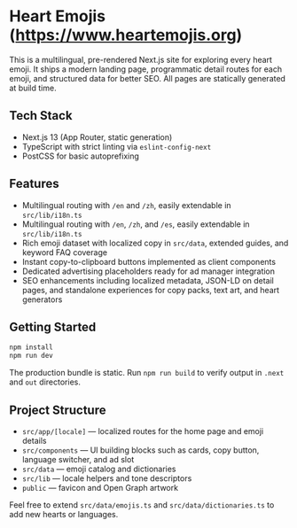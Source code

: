 # Heart Emojis (https://www.heartemojis.org)

This is a multilingual, pre-rendered Next.js site for exploring every heart emoji. It ships a modern landing page, programmatic detail routes for each emoji, and structured data for better SEO. All pages are statically generated at build time.

## Tech Stack

- Next.js 13 (App Router, static generation)
- TypeScript with strict linting via `eslint-config-next`
- PostCSS for basic autoprefixing

## Features

- Multilingual routing with `/en` and `/zh`, easily extendable in `src/lib/i18n.ts`
- Multilingual routing with `/en`, `/zh`, and `/es`, easily extendable in `src/lib/i18n.ts`
- Rich emoji dataset with localized copy in `src/data`, extended guides, and keyword FAQ coverage
- Instant copy-to-clipboard buttons implemented as client components
- Dedicated advertising placeholders ready for ad manager integration
- SEO enhancements including localized metadata, JSON-LD on detail pages, and standalone experiences for copy packs, text art, and heart generators

## Getting Started

```bash
npm install
npm run dev
```

The production bundle is static. Run `npm run build` to verify output in `.next` and `out` directories.

## Project Structure

- `src/app/[locale]` — localized routes for the home page and emoji details
- `src/components` — UI building blocks such as cards, copy button, language switcher, and ad slot
- `src/data` — emoji catalog and dictionaries
- `src/lib` — locale helpers and tone descriptors
- `public` — favicon and Open Graph artwork

Feel free to extend `src/data/emojis.ts` and `src/data/dictionaries.ts` to add new hearts or languages.
